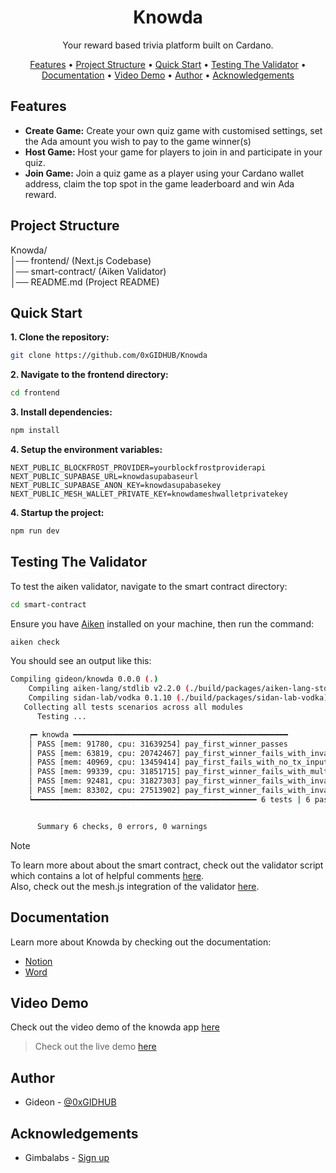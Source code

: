 <h1 align="center">
  Knowda
  <br>
</h1>
<p align="center">Your reward based trivia platform built on Cardano.</p>

<p align="center">
  <a href="#features">Features</a> •
  <a href="#project-structure">Project Structure</a> •
  <a href="#quick-start">Quick Start</a> •
  <a href="#testing-the-validator">Testing The Validator</a> •
  <a href="#documentation">Documentation</a> •
  <a href="#video-demo">Video Demo</a> •
  <a href="#author">Author</a> •
  <a href="#acknowledgements">Acknowledgements</a>
</p>

## Features
- **Create Game:** Create your own quiz game with customised settings, set the Ada amount you wish to pay to the game winner(s)
- **Host Game:** Host your game for players to join in and participate in your quiz.
- **Join Game:** Join a quiz game as a player using your Cardano wallet address, claim the top spot in the game leaderboard and win Ada reward.

## Project Structure
Knowda/<br/>
│── frontend/  (Next.js Codebase)<br/>
│── smart-contract/ (Aiken Validator)<br/>
│── README.md (Project README)

## Quick Start

**1. Clone the repository:**
```bash
git clone https://github.com/0xGIDHUB/Knowda
```

**2. Navigate to the frontend directory:**
```bash
cd frontend
```

**3. Install dependencies:**
```bash
npm install
```

**4. Setup the environment variables:**
```
NEXT_PUBLIC_BLOCKFROST_PROVIDER=yourblockfrostproviderapi
NEXT_PUBLIC_SUPABASE_URL=knowdasupabaseurl
NEXT_PUBLIC_SUPABASE_ANON_KEY=knowdasupabasekey
NEXT_PUBLIC_MESH_WALLET_PRIVATE_KEY=knowdameshwalletprivatekey
```
**4. Startup the project:**
```bash
npm run dev
```

## Testing The Validator
To test the aiken validator, navigate to the smart contract directory:
```bash
cd smart-contract
```
Ensure you have [Aiken](https://aiken-lang.org/installation-instructions) installed on your machine, then run the command:
```bash
aiken check
```
You should see an output like this:
```bash
Compiling gideon/knowda 0.0.0 (.)
    Compiling aiken-lang/stdlib v2.2.0 (./build/packages/aiken-lang-stdlib)
    Compiling sidan-lab/vodka 0.1.10 (./build/packages/sidan-lab-vodka)
   Collecting all tests scenarios across all modules
      Testing ...

    ┍━ knowda ━━━━━━━━━━━━━━━━━━━━━━━━━━━━━━━━━━━━━━━━━━━━━━━━
    │ PASS [mem: 91780, cpu: 31639254] pay_first_winner_passes
    │ PASS [mem: 63819, cpu: 20742467] pay_first_winner_fails_with_invalid_redeemer
    │ PASS [mem: 40969, cpu: 13459414] pay_first_fails_with_no_tx_input
    │ PASS [mem: 99339, cpu: 31851715] pay_first_winner_fails_with_multiple_input
    │ PASS [mem: 92481, cpu: 31827303] pay_first_winner_fails_with_invalid_ada_amount
    │ PASS [mem: 83302, cpu: 27513902] pay_first_winner_fails_with_invalid_tx_signer
    ┕━━━━━━━━━━━━━━━━━━━━━━━━━━━━━━━━━━━━━━━━━━━━━━━━━━ 6 tests | 6 passed | 0 failed


      Summary 6 checks, 0 errors, 0 warnings
```

> [!NOTE]
> To learn more about about the smart contract, check out the validator script which contains a lot of helpful comments [here](https://github.com/0xGIDHUB/Knowda/blob/main/smart-contract/validators/knowda.ak).<br/>
> Also, check out the mesh.js integration of the validator [here](https://github.com/0xGIDHUB/Knowda/tree/main/frontend/src/offchain).


## Documentation
Learn more about Knowda by checking out the documentation:
+ [Notion](https://hill-desert-843.notion.site/Knowda-27a87d3170f780688143cc3fc46ce0fc?source=copy_link)
+ [Word](https://1drv.ms/w/c/d1bc433b580bd566/ER4tNzo-F_NNnKj_QnNYCjcBZk6nNbSZuzYeAd6s7Ncgxg)

## Video Demo
Check out the video demo of the knowda app [here](https://drive.google.com/drive/folders/1JU7AbQ_kk4iTo2tsMqDU50fat2WWsB4T)

> Check out the live demo [here](https://knowda.vercel.app)

## Author
+ Gideon - [@0xGIDHUB](https://github.com/0xGIDHUB)

## Acknowledgements
+ Gimbalabs - [Sign up](https://www.gimbalabs.com/)